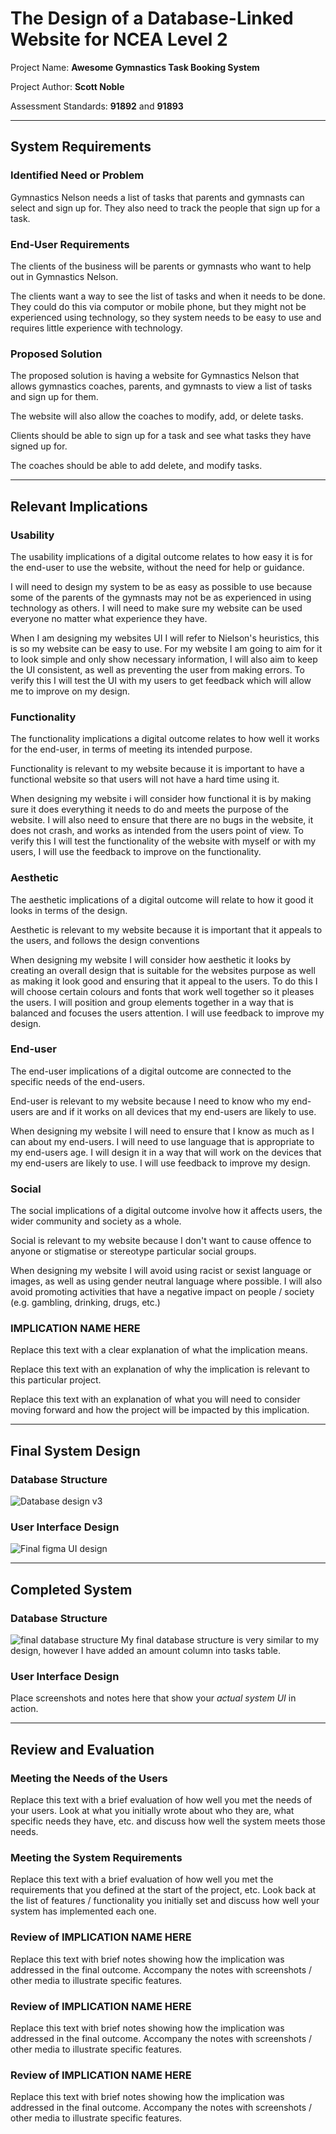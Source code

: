 # The Design of a Database-Linked Website for NCEA Level 2

Project Name: **Awesome Gymnastics Task Booking System**

Project Author: **Scott Noble**

Assessment Standards: **91892** and **91893**


-------------------------------------------------

## System Requirements

### Identified Need or Problem

Gymnastics Nelson needs a list of tasks that parents and gymnasts can select and sign up for. They also need to track the people that sign up for a task.

### End-User Requirements

The clients of the business will be parents or gymnasts who want to help out in Gymnastics Nelson.

The clients want a way to see the list of tasks and when it needs to be done. They could do this via computor or mobile phone, but they might not be experienced using technology, so they system needs to be easy to use and requires little experience with technology.

### Proposed Solution

The proposed solution is having a website for Gymnastics Nelson that allows gymnastics coaches, parents, and gymnasts to view a list of tasks and sign up for them.

The website will also allow the coaches to modify, add, or delete tasks.

Clients should be able to sign up for a task and see what tasks they have signed up for.

The coaches should be able to add delete, and modify tasks.


-------------------------------------------------

## Relevant Implications

### Usability

The usability implications of a digital outcome relates to how easy it is for the end-user to use the website, without the need for help or guidance.

I will need to design my system to be as easy as possible to use because some of the parents of the gymnasts may not be as experienced in using technology as others. I will need to make sure my website can be used everyone no matter what experience they have.

When I am designing my websites UI I will refer to Nielson's heuristics, this is so my website can be easy to use. For my website I am going to aim for it to look simple and only show necessary information, I will also aim to keep the UI consistent, as well as preventing the user from making errors.
To verify this I will test the UI with my users to get feedback which will allow me to improve on my design.

### Functionality

The functionality implications a digital outcome relates to how well it works for the end-user, in terms of meeting its intended purpose.

Functionality is relevant to my website because it is important to have a functional website so that users will not have a hard time using it.

When designing my website i will consider how functional it is by making sure it does everything it needs to do and meets the purpose of the website. I will also need to ensure that there are no bugs in the website, it does not crash, and works as intended from the users point of view.
To verify this I will test the functionality of the website with myself or with my users, I will use the feedback to improve on the functionality.

### Aesthetic

The aesthetic implications of a digital outcome will relate to how it good it looks in terms of the design.

Aesthetic is relevant to my website because it is important that it appeals to the users, and follows the design conventions

When designing my website I will consider how aesthetic it looks by creating an overall design that is suitable for the websites purpose as well as making it look good and ensuring that it appeal to the users. To do this I will choose certain colours and fonts that work well together so it pleases the users. I will position and group elements together in a way that is balanced and focuses the users attention. I will use feedback to improve my design.

### End-user

The end-user implications of a digital outcome are connected to the specific needs of the end-users.

End-user is relevant to my website because I need to know who my end-users are and if it works on all devices that my end-users are likely to use.

When designing my website I will need to ensure that I know as much as I can about my end-users. I will need to use language that is appropriate to my end-users age. I will design it in a way that will work on the devices that my end-users are likely to use. I will use feedback to improve my design.

### Social

The social implications of a digital outcome involve how it affects users, the wider community and society as a whole.

Social is relevant to my website because I don't want to cause offence to anyone or stigmatise or stereotype particular social groups.

When designing my website I will avoid using racist or sexist language or images, as well as using gender neutral language where possible. I will also avoid promoting activities that have a negative impact on people / society (e.g. gambling, drinking, drugs, etc.)

### IMPLICATION NAME HERE

Replace this text with a clear explanation of what the implication means.

Replace this text with an explanation of why the implication is relevant to this particular project.

Replace this text with an explanation of what you will need to consider moving forward and how the project will be impacted by this implication.


-------------------------------------------------

## Final System Design

### Database Structure

![Database design v3](images/database-designv3.png)

### User Interface Design

![Final figma UI design](images/final-figma-UI-design.png)


-------------------------------------------------

## Completed System

### Database Structure

![final database structure](images/final-database-structure.png)
My final database structure is very similar to my design, however I have added an amount column into tasks table.

### User Interface Design

Place screenshots and notes here that show your *actual system UI* in action.


-------------------------------------------------

## Review and Evaluation

### Meeting the Needs of the Users

Replace this text with a brief evaluation of how well you met the needs of your users. Look at what you initially wrote about who they are, what specific needs they have, etc. and discuss how well the system meets those needs.

### Meeting the System Requirements

Replace this text with a brief evaluation of how well you met the requirements that you defined at the start of the project, etc. Look back at the list of features / functionality you initially set and discuss how well your system has implemented each one.

### Review of IMPLICATION NAME HERE

Replace this text with brief notes showing how the implication was addressed in the final outcome. Accompany the notes with screenshots / other media to illustrate specific features.

### Review of IMPLICATION NAME HERE

Replace this text with brief notes showing how the implication was addressed in the final outcome. Accompany the notes with screenshots / other media to illustrate specific features.

### Review of IMPLICATION NAME HERE

Replace this text with brief notes showing how the implication was addressed in the final outcome. Accompany the notes with screenshots / other media to illustrate specific features.